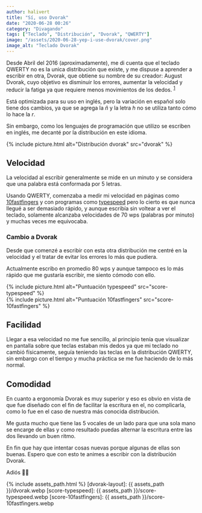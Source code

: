 ```yaml
---
author: halivert
title: "Sí, uso Dvorak"
date: "2020-06-28 00:26"
category: "Divagando"
tags: ["Teclado", "Distribución", "Dvorak", "QWERTY"]
image: "/assets/2020-06-28-yep-i-use-dvorak/cover.png"
image_alt: "Teclado Dvorak"
---
```


Desde Abril del 2016 (aproximadamente), me di cuenta que el teclado QWERTY no es
la unica distribución que existe, y me dispuse a aprender a escribir en otra,
Dvorak, que obtiene su nombre de su creador:
August Dvorak<!-- Seguir leyendo -->, cuyo objetivo es disminuir los errores,
aumentar la velocidad y reducir la fatiga ya que requiere menos movimientos de
los dedos. <sup class="ref">[1][1]</sup>

Está optimizada para su uso en inglés, pero la variación en español solo tiene
dos cambios, ya que se agrega la <i>ñ</i> y la letra <i>h</i> no se utiliza
tanto cómo lo hace la <i>r</i>.

Sin embargo, como los lenguajes de programación que utilizo se escriben en
inglés, me decanté por la distribución en este idioma.

{%
  include picture.html
    alt="Distribución dvorak"
    src="dvorak"
%}

## Velocidad

La velocidad al escribir generalmente se mide en un minuto y se considera que
una palabra está conformada por 5 letras.

Usando QWERTY, comenzaba a medir mi velocidad en páginas como [10fastfingers][]
y con programas como [typespeed][] pero lo cierto es que nunca llegué a ser
demasiado rápido, y aunque escribía sin voltear a ver el teclado, solamente
alcanzaba velocidades de 70 wps (palabras por minuto) y muchas veces me
equivocaba.

### Cambio a Dvorak

Desde que comenzé a escribir con esta otra distribución me centré en la
velocidad y el tratar de evitar los errores lo más que pudiera.

Actualmente escribo en promedio 80 wps y aunque tampoco es lo más rápido que me
gustaría escribir, me siento cómodo con ello.

{%
  include picture.html
    alt="Puntuación typespeed"
    src="score-typespeed"
%}
<br>
{%
  include picture.html
    alt="Puntuación 10fastfingers"
    src="score-10fastfingers"
%}

## Facilidad

Llegar a esa velocidad no me fue sencillo, al principio tenía que visualizar en
pantalla sobre que teclas estaban mis dedos ya que mi teclado no cambió
físicamente, seguía teniendo las teclas en la distribución QWERTY, sin embargo
con el tiempo y mucha práctica se me fue haciendo de lo más normal.

## Comodidad

En cuanto a ergonomía Dvorak es muy superior y eso es obvio en vista de que fue
diseñado con el fin de facilitar la escritura en el, no complicarla, como lo fue
en el caso de nuestra más conocida distribución.

Me gusta mucho que tiene las 5 vocales de un lado para que una sola mano se
encarge de ellas y como resultado puedas alternar la escritura entre las dos
llevando un buen ritmo.

En fin que hay que intentar cosas nuevas porque algunas de ellas son buenas.
Espero que con esto te animes a escribir con la distribución Dvorak.

Adiós 👋🏽

[1]: https://en.wikipedia.org/wiki/Dvorak_keyboard_layout
[2]: https://halivert.wordpress.com/2016/04/13/dvorak/
[10fastfingers]: https://10fastfingers.com/typing-test/english
[typespeed]: http://typespeed.sourceforge.net/

{% include assets_path.html %}
[dvorak-layout]: {{ assets_path }}/dvorak.webp
[score-typespeed]: {{ assets_path }}/score-typespeed.webp
[score-10fastfingers]: {{ assets_path }}/score-10fastfingers.webp
